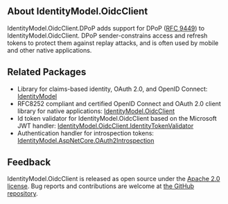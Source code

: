 ## About IdentityModel.OidcClient
IdentityModel.OidcClient.DPoP adds support for DPoP ([RFC
9449](https://datatracker.ietf.org/doc/html/rfc9449)) to IdentityModel.OidcClient. DPoP
sender-constrains access and refresh tokens to protect them against replay attacks, and is 
often used by mobile and other native applications.

## Related Packages

- Library for claims-based identity, OAuth 2.0, and OpenID Connect: [IdentityModel](https://www.nuget.org/packages/IdentityModel)
- RFC8252 compliant and certified OpenID Connect and OAuth 2.0 client library for native applications: [IdentityModel.OidcClient](https://www.nuget.org/packages/IdentityModel.OidcClient)
- Id token validator for IdentityModel.OidcClient based on the Microsoft JWT handler: [IdentityModel.OidcClient.IdentityTokenValidator](https://www.nuget.org/packages/IdentityModel.OidcClient.IdentityTokenValidator)
- Authentication handler for introspection tokens: [IdentityModel.AspNetCore.OAuth2Introspection](https://www.nuget.org/packages/IdentityModel.AspNetCore.OAuth2Introspection)

## Feedback

IdentityModel.OidcClient is released as open source under the 
[Apache 2.0 license](https://github.com/IdentityModel/IdentityModel.OidcClient/blob/main/LICENSE). 
Bug reports and contributions are welcome at 
[the GitHub repository](https://github.com/IdentityModel/IdentityModel.OidcClient).
